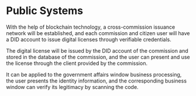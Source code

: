 # Public Systems

With the help of blockchain technology, a cross-commission issuance network will be established, and each commission and citizen user will have a DID account to issue digital licenses through verifiable credentials.

The digital license will be issued by the DID account of the commission and stored in the database of the commission, and the user can present and use the license through the client provided by the commission.

It can be applied to the government affairs window business processing, the user presents the identity information, and the corresponding business window can verify its legitimacy by scanning the code.
